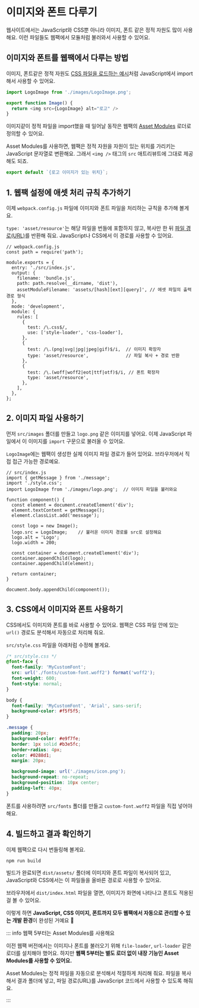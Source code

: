 # 이미지와 폰트 다루기

웹사이트에서는 JavaScript와 CSS뿐 아니라 이미지, 폰트 같은 정적 자원도 많이 사용해요. 이런 파일들도 웹팩에서 모듈처럼 불러와서 사용할 수 있어요.

## 이미지와 폰트를 웹팩에서 다루는 방법

이미지, 폰트같은 정적 자원도 [CSS 파일을 로드하는 예시](./css.md)처럼 JavaScript에서 import해서 사용할 수 있어요.

```typescript
import LogoImage from './images/LogoImage.png';

export function Image() {
  return <img src={LogoImage} alt="로고" />
}
```

이미지같이 정적 파일을 import했을 때 일어날 동작은 웹팩의 [Asset Modules](https://webpack.js.org/guides/asset-modules/) 로더로 정의할 수 있어요.

Asset Modules를 사용하면, 웹팩은 정적 자원을 자원이 있는 위치를 가리키는 JavaScript 문자열로 변환해요. 
그래서 `<img />` 태그의 `src` 애트리뷰트에 그대로 제공해도 되죠.

```typescript
export default `{로고 이미지가 있는 위치}`;
```

## 1. 웹팩 설정에 애셋 처리 규칙 추가하기

이제 `webpack.config.js` 파일에 이미지와 폰트 파일을 처리하는 규칙을 추가해 볼게요.

`type: 'asset/resource'`는 해당 파일을 번들에 포함하지 않고, 복사만 한 뒤 [파일 경로(URL)](../reference/resolution.html#파일시스템-경로)를 반환해 줘요. JavaScript나 CSS에서 이 경로를 사용할 수 있어요.

```javascript{18-25}
// webpack.config.js
const path = require('path');

module.exports = {
  entry: './src/index.js',
  output: {
    filename: 'bundle.js',
    path: path.resolve(__dirname, 'dist'),
    assetModuleFilename: 'assets/[hash][ext][query]', // 에셋 파일의 출력 경로 형식
  },
  mode: 'development',
  module: {
    rules: [
      {
        test: /\.css$/,
        use: ['style-loader', 'css-loader'],
      },
      {
        test: /\.(png|svg|jpg|jpeg|gif)$/i,  // 이미지 확장자
        type: 'asset/resource',              // 파일 복사 + 경로 반환
      },
      {
        test: /\.(woff|woff2|eot|ttf|otf)$/i, // 폰트 확장자
        type: 'asset/resource',
      },
    ],
  },
};
```

## 2. 이미지 파일 사용하기

먼저 `src/images` 폴더를 만들고 `logo.png` 같은 이미지를 넣어요. 이제 JavaScript 파일에서 이 이미지를 `import` 구문으로 불러올 수 있어요.

`LogoImage`에는 웹팩이 생성한 실제 이미지 파일 경로가 들어 있어요. 브라우저에서 직접 접근 가능한 경로예요.

```javascript{4}
// src/index.js
import { getMessage } from './message';
import './style.css';
import LogoImage from './images/logo.png';  // 이미지 파일을 불러와요

function component() {
  const element = document.createElement('div');
  element.textContent = getMessage();
  element.classList.add('message');

  const logo = new Image();
  logo.src = LogoImage;    // 불러온 이미지 경로를 src로 설정해요
  logo.alt = 'Logo';
  logo.width = 200;

  const container = document.createElement('div');
  container.appendChild(logo);
  container.appendChild(element);

  return container;
}

document.body.appendChild(component());
```

## 3. CSS에서 이미지와 폰트 사용하기

CSS에서도 이미지와 폰트를 바로 사용할 수 있어요. 웹팩은 CSS 파일 안에 있는 `url()` 경로도 분석해서 자동으로 처리해 줘요.

`src/style.css` 파일을 아래처럼 수정해 볼게요.

```css
/* src/style.css */
@font-face {
  font-family: 'MyCustomFont';
  src: url('./fonts/custom-font.woff2') format('woff2');
  font-weight: 600;
  font-style: normal;
}

body {
  font-family: 'MyCustomFont', 'Arial', sans-serif;
  background-color: #f5f5f5;
}

.message {
  padding: 20px;
  background-color: #e9f7fe;
  border: 1px solid #b3e5fc;
  border-radius: 4px;
  color: #0288d1;
  margin: 20px;

  background-image: url('./images/icon.png');
  background-repeat: no-repeat;
  background-position: 10px center;
  padding-left: 40px;
}
```

폰트를 사용하려면 `src/fonts` 폴더를 만들고 `custom-font.woff2` 파일을 직접 넣어야 해요.

## 4. 빌드하고 결과 확인하기

이제 웹팩으로 다시 번들링해 볼게요.

```bash
npm run build
```

빌드가 완료되면 `dist/assets/` 폴더에 이미지와 폰트 파일이 복사되어 있고, JavaScript와 CSS에서는 이 파일들을 올바른 경로로 사용할 수 있어요.

브라우저에서 `dist/index.html` 파일을 열면, 이미지가 화면에 나타나고 폰트도 적용된 걸 볼 수 있어요.

이렇게 하면 **JavaScript, CSS 이미지, 폰트까지 모두 웹팩에서 자동으로 관리할 수 있는 개발 환경**이 완성된 거예요 🎉

::: info 웹팩 5부터는 Asset Modules를 사용해요

이전 웹팩 버전에서는 이미지나 폰트를 불러오기 위해 `file-loader`, `url-loader` 같은 로더를 설치해야 했어요. 하지만 **웹팩 5부터는 별도 로더 없이 내장 기능인 Asset Modules를 사용할 수 있어요.**

Asset Modules는 정적 파일을 자동으로 분석해서 적절하게 처리해 줘요. 파일을 복사해서 결과 폴더에 넣고, 파일 경로(URL)를 JavaScript 코드에서 사용할 수 있도록 해줘요.

:::